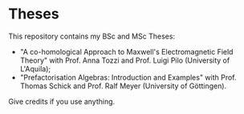 # Theses
This repository contains my BSc and MSc Theses:
- "A co-homological Approach to Maxwell's Electromagnetic Field Theory" with Prof. Anna Tozzi and Prof. Luigi Pilo (University of L'Aquila);
- "Prefactorisation Algebras: Introduction and Examples" with Prof. Thomas Schick and Prof. Ralf Meyer (University of Göttingen).

Give credits if you use anything.
